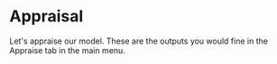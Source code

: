 # Appraisal

Let's appraise our model. These are the outputs you would fine in the Appraise tab in the main menu.



